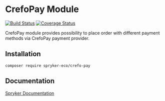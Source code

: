 # CrefoPay Module
[![Build Status](https://travis-ci.org/spryker-eco/crefo-pay.svg)](https://travis-ci.org/spryker-eco/crefo-pay)
[![Coverage Status](https://coveralls.io/repos/github/spryker-eco/crefo-pay/badge.svg)](https://coveralls.io/github/spryker-eco/crefo-pay)

CrefoPay module provides possibility to place order with different payment methods via CrefoPay payment provider. 

## Installation

```
composer require spryker-eco/crefo-pay
```

## Documentation

[Spryker Documentation](https://academy.spryker.com/developing_with_spryker/module_guide/modules.html)
